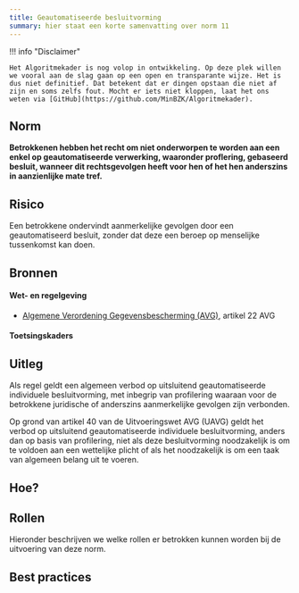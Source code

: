 ```yaml
---
title: Geautomatiseerde besluitvorming
summary: hier staat een korte samenvatting over norm 11
---
```


!!! info "Disclaimer"

    Het Algoritmekader is nog volop in ontwikkeling. Op deze plek willen we vooral aan de slag gaan op een open en transparante wijze. Het is dus niet definitief. Dat betekent dat er dingen opstaan die niet af zijn en soms zelfs fout. Mocht er iets niet kloppen, laat het ons weten via [GitHub](https://github.com/MinBZK/Algoritmekader).


## Norm
**Betrokkenen hebben het recht om niet onderworpen te worden aan een enkel op geautomatiseerde verwerking, waaronder proflering, gebaseerd besluit, wanneer dit rechtsgevolgen heeft voor hen of het hen anderszins in aanzienlijke mate tref.**

## Risico
Een betrokkene ondervindt aanmerkelijke gevolgen door een geautomatiseerd besluit, zonder dat deze een beroep op menselijke tussenkomst kan doen.  

## Bronnen

#### Wet- en regelgeving

- [Algemene Verordening Gegevensbescherming (AVG)](https://eur-lex.europa.eu/legal-content/NL/TXT/HTML/?uri=CELEX:32016R0679&qid=1685451198313), artikel 22 AVG

#### Toetsingskaders

## Uitleg
Als regel geldt een algemeen verbod op uitsluitend geautomatiseerde individuele besluitvorming, met inbegrip van profilering waaraan voor de betrokkene juridische of 
anderszins aanmerkelijke gevolgen zijn verbonden. 

Op grond van artikel 40 van de Uitvoeringswet AVG (UAVG) geldt het verbod op uitsluitend geautomatiseerde individuele besluitvorming, anders dan op basis van profilering, niet als deze besluitvorming noodzakelijk is om te voldoen aan een wettelijke plicht of als het noodzakelijk is om een taak van algemeen belang uit te voeren.


## Hoe?

## Rollen
Hieronder beschrijven we welke rollen er betrokken kunnen worden bij de uitvoering van deze norm. 



## Best practices


